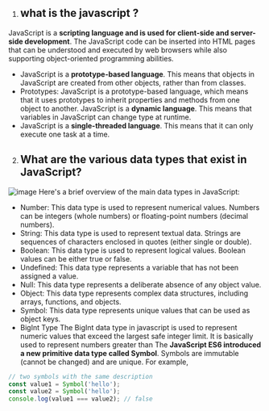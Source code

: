 1) ## what is the javascript ?
JavaScript is a **scripting language and is used for client-side and server-side development**. The JavaScript code can be inserted into HTML pages that can be understood and executed by web browsers while also supporting object-oriented programming abilities.
-  JavaScript is a **prototype-based language**. This means that objects in JavaScript are created from other objects, rather than from classes.
-  Prototypes: JavaScript is a prototype-based language, which means that it uses prototypes to inherit properties and methods from one object to another.
  JavaScript is a **dynamic language**. This means that variables in JavaScript can change type at runtime.
- JavaScript is a **single-threaded language**. This means that it can only execute one task at a time.
2) ##  What are the various data types that exist in JavaScript?
![image](https://github.com/user-attachments/assets/2777c9e5-9e80-42c4-aeec-68c228ec110b)
Here's a brief overview of the main data types in JavaScript:
- Number: This data type is used to represent numerical values. Numbers can be integers (whole numbers) or floating-point numbers (decimal numbers).
- String: This data type is used to represent textual data. Strings are sequences of characters enclosed in quotes (either single or double).
- Boolean: This data type is used to represent logical values. Boolean values can be either true or false.
- Undefined: This data type represents a variable that has not been assigned a value.
- Null: This data type represents a deliberate absence of any object value.
- Object: This data type represents complex data structures, including arrays, functions, and objects.
- Symbol: This data type represents unique values that can be used as object keys.
-  BigInt Type
   The BigInt data type in javascript is used to represent numeric values that exceed the largest safe integer limit. It is basically used to represent 
     numbers greater than 
The **JavaScript ES6 introduced a new primitive data type called Symbol**. Symbols are immutable (cannot be changed) and are unique. For example,
```javascript
// two symbols with the same description
const value1 = Symbol('hello');
const value2 = Symbol('hello');
console.log(value1 === value2); // false
```
